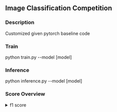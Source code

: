## Image Classification Competition 

### Description

Customized given pytorch baseline code

### Train

python train.py --model [model] 

### Inference

python inference.py --model [model]

### Score Overview
<details>
<summary>f1 score</summary>
<div>

![image](https://github.com/boostcampaitech6/level1-imageclassification-cv-13/assets/103584775/6ee4c77b-ca57-4520-9e98-e6d18f688b0c)

</div>
</details>

